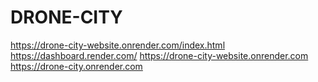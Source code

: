 # DRONE-CITY
https://drone-city-website.onrender.com/index.html
https://dashboard.render.com/
https://drone-city-website.onrender.com
https://drone-city.onrender.com
